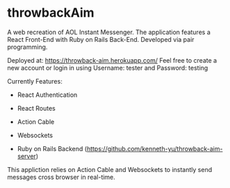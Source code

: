 # throwbackAim

A web recreation of AOL Instant Messenger. The application features a React Front-End with Ruby on Rails Back-End. Developed via pair programming.

Deployed at: https://throwback-aim.herokuapp.com/
Feel free to create a new account or login in using Username: tester and Password: testing

Currently Features: 

* React Authentication 

* React Routes

* Action Cable

* Websockets

* Ruby on Rails Backend (https://github.com/kenneth-yu/throwback-aim-server)

This appliction relies on Action Cable and Websockets to instantly send messages cross browser in real-time. 
